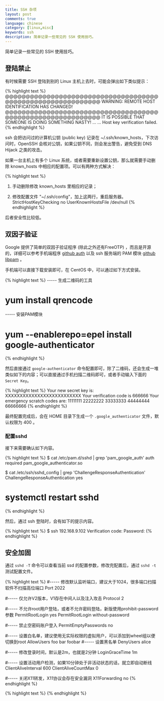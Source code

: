 ```yaml
---
title: SSH 杂项
layout: post
comments: true
language: chinese
category: [linux,misc]
keywords: ssh
description: 简单记录一些常见的 SSH 使用技巧。
---
```


简单记录一些常见的 SSH 使用技巧。

<!-- more -->

## 登陆禁止

有时候需要 SSH 登陆到别的 Linux 主机上去时，可能会弹出如下类似提示：

{% highlight text %}
@@@@@@@@@@@@@@@@@@@@@@@@@@@@@@@@@@@@@@@@@@@@@@@@@@@@@@@@@@@@
WARNING: REMOTE HOST IDENTIFICATION HAS CHANGED!
@@@@@@@@@@@@@@@@@@@@@@@@@@@@@@@@@@@@@@@@@@@@@@@@@@@@@@@@@@@@
IT IS POSSIBLE THAT SOMEONE IS DOING SOMETHING NASTY!
... ...
Host key verification failed.
{% endhighlight %}

ssh 会把访问过的计算机公钥 (public key) 记录在 ~/.ssh/known_hosts，下次访问时，OpenSSH 会核对公钥，如果公钥不同，则会发出警告，避免受到 DNS Hijack 之类的攻击。

如果一台主机上有多个 Linux 系统，或者需要重新设置公钥，那么就需要手动删除 known_hosts 中相应的配置项。可以有两种方式解决：

{% highlight text %}
1. 手动删除修改 known_hosts 里相应的记录；

2. 修改配置文件 "~/.ssh/config"，加上这两行，重启服务器。
   StrictHostKeyChecking no
   UserKnownHostsFile /dev/null
{% endhighlight %}

后者安全性比较低。


## 双因子验证


Google 提供了简单的双因子验证程序 (除此之外还有FreeOTP) ，而且是开源的，详细可以参考手机端程序 [github auth](https://github.com/google/google-authenticator) 以及 ssh 服务端的 PAM 模块 [github libpam](https://github.com/google/google-authenticator-libpam) 。

手机端可以直接下载安装即可，在 CentOS 中，可以通过如下方式安装。

{% highlight text %}
----- 生成二维码的工具
# yum install qrencode

----- 安装PAM模块
# yum --enablerepo=epel install google-authenticator
{% endhighlight %}

然后直接通过 ```google-authenticator``` 命令配置即可，除了二维码，还会生成一堆类似如下的内容；可以直接通过手机扫描二维码即可，或者手动输入下面的 ```Secret Key```。

{% highlight text %}
Your new secret key is: XXXXXXXXXXXXXXXXXXXXXXXXXX
Your verification code is 666666
Your emergency scratch codes are:
  11111111
  22222222
  33333333
  44444444
  66666666
{% endhighlight %}

最终配置完成后，会在 HOME 目录下生成一个 ```.google_authenticator``` 文件，默认权限为 400 。

### 配置sshd

接下来需要确认如下内容。

{% highlight text %}
$ cat /etc/pam.d/sshd | grep 'pam_google_auth'
auth required pam_google_authenticator.so

$ cat /etc/ssh/sshd_config | grep 'ChallengeResponseAuthentication'
ChallengeResponseAuthentication yes

# systemctl restart sshd
{% endhighlight %}

然后，通过 ssh 登陆时，会有如下的提示内容。

{% highlight text %}
$ ssh 192.168.9.102
Verification code: 
Password: 
{% endhighlight %}

## 安全加固

通过 ```sshd -T``` 命令可以查看当前 ssd 的配置参数，修改完配置后，通过 ```sshd -t``` 测试配置文件。

{% highlight text %}
#----- 修改默认监听端口，建议大于1024，很多端口扫描软件不扫描高位端口
Port 2022

#----- 仅允许V2版本，V1存在中间人以及注入攻击
Protocol 2

#----- 不允许root用户登陆，或者不允许密码登陆，新版使用prohibit-password参数
PermitRootLogin yes
PermitRootLogin without-password

#----- 禁止空密码账户登入
PermitEmptyPasswords no

#----- 设置白名单，建议使用无实际权限的虚拟用户，可以添加到wheel组以便切换到root
AllowUsers foo bar foobar
#----- 设置黑名单
DenyUsers alice

#----- 修改登录时间，默认是2m，也就是2分钟
LoginGraceTime 1m

#----- 设置活动用户检测，如果10分钟处于非活动状态的话，就立即自动断线
ClientAliveInterval 600
ClientAliveCountMax 0

#----- 关闭X11转发，X11协议会存在安全漏洞
X11Forwarding no
{% endhighlight %}





{% highlight text %}
{% endhighlight %}
